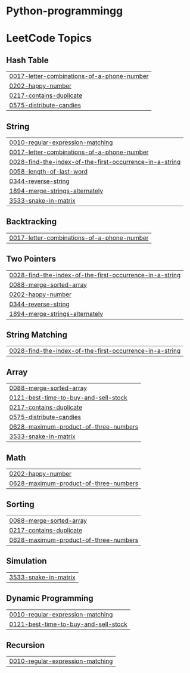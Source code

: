 # Python-programmingg
<!---LeetCode Topics Start-->
# LeetCode Topics
## Hash Table
|  |
| ------- |
| [0017-letter-combinations-of-a-phone-number](https://github.com/Aishjainam-coder/Python-programming_DSA/tree/master/0017-letter-combinations-of-a-phone-number) |
| [0202-happy-number](https://github.com/Aishjainam-coder/Python-programming_DSA/tree/master/0202-happy-number) |
| [0217-contains-duplicate](https://github.com/Aishjainam-coder/Python-programming_DSA/tree/master/0217-contains-duplicate) |
| [0575-distribute-candies](https://github.com/Aishjainam-coder/Python-programming_DSA/tree/master/0575-distribute-candies) |
## String
|  |
| ------- |
| [0010-regular-expression-matching](https://github.com/Aishjainam-coder/Python-programming_DSA/tree/master/0010-regular-expression-matching) |
| [0017-letter-combinations-of-a-phone-number](https://github.com/Aishjainam-coder/Python-programming_DSA/tree/master/0017-letter-combinations-of-a-phone-number) |
| [0028-find-the-index-of-the-first-occurrence-in-a-string](https://github.com/Aishjainam-coder/Python-programming_DSA/tree/master/0028-find-the-index-of-the-first-occurrence-in-a-string) |
| [0058-length-of-last-word](https://github.com/Aishjainam-coder/Python-programming_DSA/tree/master/0058-length-of-last-word) |
| [0344-reverse-string](https://github.com/Aishjainam-coder/Python-programming_DSA/tree/master/0344-reverse-string) |
| [1894-merge-strings-alternately](https://github.com/Aishjainam-coder/Python-programming_DSA/tree/master/1894-merge-strings-alternately) |
| [3533-snake-in-matrix](https://github.com/Aishjainam-coder/Python-programming_DSA/tree/master/3533-snake-in-matrix) |
## Backtracking
|  |
| ------- |
| [0017-letter-combinations-of-a-phone-number](https://github.com/Aishjainam-coder/Python-programming_DSA/tree/master/0017-letter-combinations-of-a-phone-number) |
## Two Pointers
|  |
| ------- |
| [0028-find-the-index-of-the-first-occurrence-in-a-string](https://github.com/Aishjainam-coder/Python-programming_DSA/tree/master/0028-find-the-index-of-the-first-occurrence-in-a-string) |
| [0088-merge-sorted-array](https://github.com/Aishjainam-coder/Python-programming_DSA/tree/master/0088-merge-sorted-array) |
| [0202-happy-number](https://github.com/Aishjainam-coder/Python-programming_DSA/tree/master/0202-happy-number) |
| [0344-reverse-string](https://github.com/Aishjainam-coder/Python-programming_DSA/tree/master/0344-reverse-string) |
| [1894-merge-strings-alternately](https://github.com/Aishjainam-coder/Python-programming_DSA/tree/master/1894-merge-strings-alternately) |
## String Matching
|  |
| ------- |
| [0028-find-the-index-of-the-first-occurrence-in-a-string](https://github.com/Aishjainam-coder/Python-programming_DSA/tree/master/0028-find-the-index-of-the-first-occurrence-in-a-string) |
## Array
|  |
| ------- |
| [0088-merge-sorted-array](https://github.com/Aishjainam-coder/Python-programming_DSA/tree/master/0088-merge-sorted-array) |
| [0121-best-time-to-buy-and-sell-stock](https://github.com/Aishjainam-coder/Python-programming_DSA/tree/master/0121-best-time-to-buy-and-sell-stock) |
| [0217-contains-duplicate](https://github.com/Aishjainam-coder/Python-programming_DSA/tree/master/0217-contains-duplicate) |
| [0575-distribute-candies](https://github.com/Aishjainam-coder/Python-programming_DSA/tree/master/0575-distribute-candies) |
| [0628-maximum-product-of-three-numbers](https://github.com/Aishjainam-coder/Python-programming_DSA/tree/master/0628-maximum-product-of-three-numbers) |
| [3533-snake-in-matrix](https://github.com/Aishjainam-coder/Python-programming_DSA/tree/master/3533-snake-in-matrix) |
## Math
|  |
| ------- |
| [0202-happy-number](https://github.com/Aishjainam-coder/Python-programming_DSA/tree/master/0202-happy-number) |
| [0628-maximum-product-of-three-numbers](https://github.com/Aishjainam-coder/Python-programming_DSA/tree/master/0628-maximum-product-of-three-numbers) |
## Sorting
|  |
| ------- |
| [0088-merge-sorted-array](https://github.com/Aishjainam-coder/Python-programming_DSA/tree/master/0088-merge-sorted-array) |
| [0217-contains-duplicate](https://github.com/Aishjainam-coder/Python-programming_DSA/tree/master/0217-contains-duplicate) |
| [0628-maximum-product-of-three-numbers](https://github.com/Aishjainam-coder/Python-programming_DSA/tree/master/0628-maximum-product-of-three-numbers) |
## Simulation
|  |
| ------- |
| [3533-snake-in-matrix](https://github.com/Aishjainam-coder/Python-programming_DSA/tree/master/3533-snake-in-matrix) |
## Dynamic Programming
|  |
| ------- |
| [0010-regular-expression-matching](https://github.com/Aishjainam-coder/Python-programming_DSA/tree/master/0010-regular-expression-matching) |
| [0121-best-time-to-buy-and-sell-stock](https://github.com/Aishjainam-coder/Python-programming_DSA/tree/master/0121-best-time-to-buy-and-sell-stock) |
## Recursion
|  |
| ------- |
| [0010-regular-expression-matching](https://github.com/Aishjainam-coder/Python-programming_DSA/tree/master/0010-regular-expression-matching) |
<!---LeetCode Topics End-->
